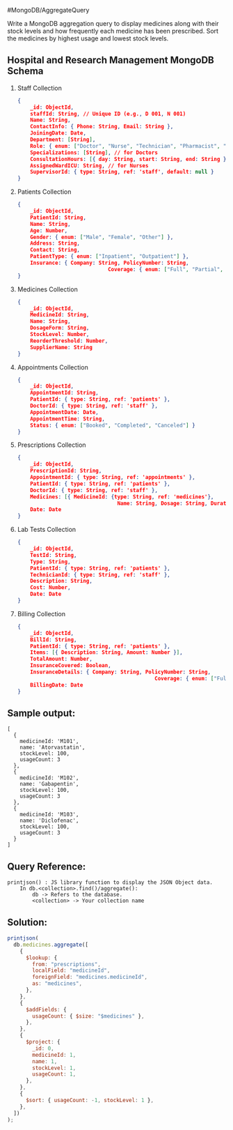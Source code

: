 #MongoDB/AggregateQuery 

Write a MongoDB aggregation query to display medicines along with their stock levels and how frequently each medicine has been prescribed. Sort the medicines by highest usage and lowest stock levels.

## Hospital and Research Management MongoDB Schema

1. Staff Collection
	```json
	{
		_id: ObjectId,
		staffId: String, // Unique ID (e.g., D 001, N 001)
		Name: String,
		ContactInfo: { Phone: String, Email: String },
		JoiningDate: Date,
		Department: [String],
		Role: { enum: ["Doctor", "Nurse", "Technician", "Pharmacist", "Admin"] },
		Specializations: [String], // for Doctors
		ConsultationHours: [{ day: String, start: String, end: String }], // for Doctors
		AssignedWardICU: String, // for Nurses
		SupervisorId: { type: String, ref: 'staff', default: null }
	}
	```
	
2. Patients Collection
	```json
	{
		_id: ObjectId,
		PatientId: String,
		Name: String,
		Age: Number,
		Gender: { enum: ["Male", "Female", "Other"] },
		Address: String,
		Contact: String,
		PatientType: { enum: ["Inpatient", "Outpatient"] },
		Insurance: { Company: String, PolicyNumber: String, 
								 Coverage: { enum: ["Full", "Partial", "None"] } }
	}
	```
	
3. Medicines Collection
	```json
	{
		_id: ObjectId,
		MedicineId: String,
		Name: String,
		DosageForm: String,
		StockLevel: Number,
		ReorderThreshold: Number,
		SupplierName: String
	}
	```
	
4. Appointments Collection
	```json
	{
		_id: ObjectId,
		AppointmentId: String,
		PatientId: { type: String, ref: 'patients' },
		DoctorId: { type: String, ref: 'staff' },
		AppointmentDate: Date,
		AppointmentTime: String,
		Status: { enum: ["Booked", "Completed", "Canceled"] }
	}
	```
	
5. Prescriptions Collection
	```json
	{
		_id: ObjectId,
		PrescriptionId: String,
		AppointmentId: { type: String, ref: 'appointments' },
		PatientId: { type: String, ref: 'patients' },
		DoctorId: { type: String, ref: 'staff' },
		Medicines: [{ MedicineId: {type: String, ref: 'medicines'},
									Name: String, Dosage: String, Duration: String }],
		Date: Date
	}
	```

6. Lab Tests Collection
	```json
	{
		_id: ObjectId,
		TestId: String,
		Type: String,
		PatientId: { type: String, ref: 'patients' },
		TechnicianId: { type: String, ref: 'staff' },
		Description: String,
		Cost: Number,
		Date: Date
	}
	```

7. Billing Collection
	```json
	{
		_id: ObjectId,
		BillId: String,
		PatientId: { type: String, ref: 'patients' },
		Items: [{ Description: String, Amount: Number }],
		TotalAmount: Number,
		InsuranceCovered: Boolean,
		InsuranceDetails: { Company: String, PolicyNumber: String,
												Coverage: { enum: ["Full", "Partial", "None"] } },
		BillingDate: Date
	}
	```

Sample output:
--------------
```
[
  {
    medicineId: 'M101',
    name: 'Atorvastatin',
    stockLevel: 100,
    usageCount: 3
  },
  {
    medicineId: 'M102',
    name: 'Gabapentin',
    stockLevel: 100,
    usageCount: 3
  },
  {
    medicineId: 'M103',
    name: 'Diclofenac',
    stockLevel: 100,
    usageCount: 3
  }
]
```

Query Reference:
-------------------
```
printjson() : JS library function to display the JSON Object data.
    In db.<collection>.find()/aggregate():
    	db -> Refers to the database.
    	<collection> -> Your collection name
```

## Solution:

```js
printjson(
  db.medicines.aggregate([
    {
      $lookup: {
        from: "prescriptions",
        localField: "medicineId",
        foreignField: "medicines.medicineId",
        as: "medicines",
      },
    },
    {
      $addFields: {
        usageCount: { $size: "$medicines" },
      },
    },
    {
      $project: {
        _id: 0,
        medicineId: 1,
        name: 1,
        stockLevel: 1,
        usageCount: 1,
      },
    },
    {
      $sort: { usageCount: -1, stockLevel: 1 },
    },
  ])
);
```
